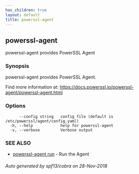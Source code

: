 ```yaml
---
has_children: true
layout: default
title: powerssl-agent
---
```

## powerssl-agent

powerssl-agent provides PowerSSL Agent

### Synopsis

powerssl-agent provides PowerSSL Agent.

Find more information at: https://docs.powerssl.io/powerssl-agent/powerssl-agent.html

### Options

```
      --config string   config file (default is /etc/powerssl/agent/config.yaml)
  -h, --help            help for powerssl-agent
  -v, --verbose         Verbose output
```

### SEE ALSO

* [powerssl-agent run](powerssl-agent_run.md)	 - Run the Agent

###### Auto generated by spf13/cobra on 28-Nov-2018
